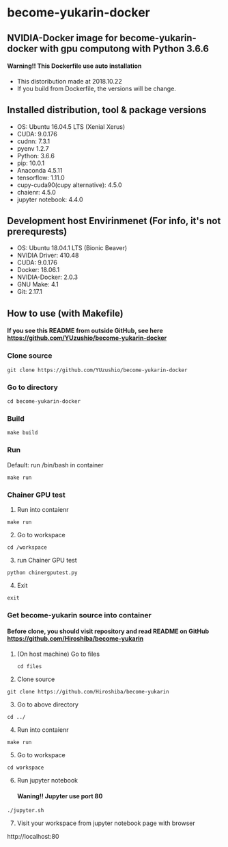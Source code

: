 # become-yukarin-docker

## NVIDIA-Docker image for become-yukarin-docker with gpu computong with Python 3.6.6

####  Warning!! This Dockerfile use auto installation
- This distoribution made at 2018.10.22
- If you build from Dockerfile, the versions will be change.

## Installed distribution, tool & package versions

- OS: Ubuntu 16.04.5 LTS (Xenial Xerus)
- CUDA: 9.0.176
- cudnn: 7.3.1
- pyenv 1.2.7
- Python: 3.6.6
- pip: 10.0.1
- Anaconda 4.5.11
- tensorflow: 1.11.0
- cupy-cuda90(cupy alternative): 4.5.0
- chaienr: 4.5.0
- jupyter notebook: 4.4.0

## Development host Envirinmenet (For info, it's not prerequrests)

- OS: Ubuntu 18.04.1 LTS (Bionic Beaver)
- NVIDIA Driver: 410.48
- CUDA: 9.0.176
- Docker: 18.06.1
- NVIDIA-Docker: 2.0.3
- GNU Make: 4.1
- Git: 2.17.1

## How to use (with Makefile)


#### If you see this README from outside GitHub, see here https://github.com/YUzushio/become-yukarin-docker

### Clone source

`git clone https://github.com/YUzushio/become-yukarin-docker`

### Go to directory

`cd become-yukarin-docker`

### Build

`make build`

### Run

Default: run /bin/bash in container

`make run`

### Chainer GPU test

1. Run into contaienr

  `make run`

2. Go to workspace

  `cd /workspace`

3. run Chainer GPU test

  `python chinergputest.py`

4. Exit

  `exit`

### Get become-yukarin source into container

####  Before clone, you should visit repository and read README on GitHub  https://github.com/Hiroshiba/become-yukarin

1. (On host machine) Go to files

    `cd files`

2. Clone source

  `git clone https://github.com/Hiroshiba/become-yukarin`

3. Go to above directory

  `cd ../`

4. Run into contaienr

  `make run`

5. Go to workspace

  `cd workspace`

6. Run jupyter notebook

    #### Waning!! Jupyter use port 80

  `./jupyter.sh`

7. Visit your workspace from jupyter notebook page with browser

  http://localhost:80
